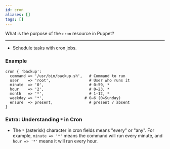 ```yaml
---
id: cron
aliases: []
tags: []
---
```


What is the purpose of the `cron` resource in Puppet?

---

- Schedule tasks with cron jobs.

### Example

```puppet
cron { 'backup':
  command => '/usr/bin/backup.sh',   # Command to run
  user    => 'root',                 # User who runs it
  minute  => '0',                    # 0–59, *
  hour    => '2',                    # 0–23, *
  month   => '*',                    # 1–12, *
  weekday => '*',                  # 0–6 (0=Sunday)
  ensure  => present,                # present / absent
}
```

### Extra: Understanding `*` in Cron

- The `*` (asterisk) character in cron fields means "every" or "any". For example, `minute => '*'` means the command will run every minute, and `hour => '*'` means it will run every hour.
